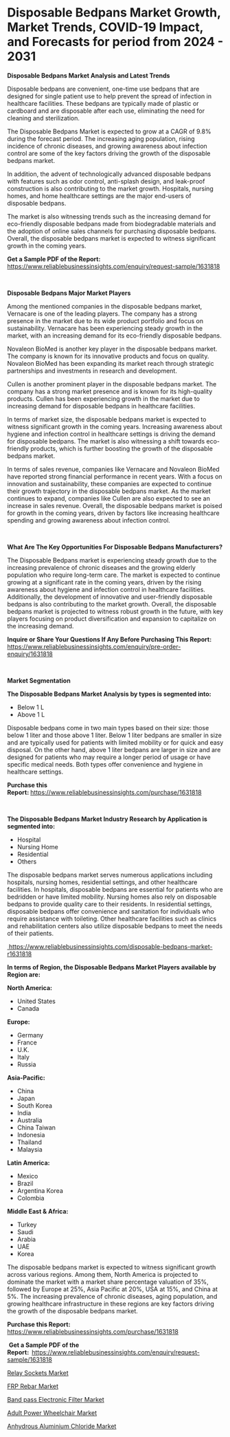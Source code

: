 <p><h1>Disposable Bedpans Market Growth, Market Trends, COVID-19 Impact, and Forecasts for period from 2024 - 2031</h1></p><p><strong>Disposable Bedpans Market Analysis and Latest Trends</strong></p>
<p><p>Disposable bedpans are convenient, one-time use bedpans that are designed for single patient use to help prevent the spread of infection in healthcare facilities. These bedpans are typically made of plastic or cardboard and are disposable after each use, eliminating the need for cleaning and sterilization.</p><p>The Disposable Bedpans Market is expected to grow at a CAGR of 9.8% during the forecast period. The increasing aging population, rising incidence of chronic diseases, and growing awareness about infection control are some of the key factors driving the growth of the disposable bedpans market.</p><p>In addition, the advent of technologically advanced disposable bedpans with features such as odor control, anti-splash design, and leak-proof construction is also contributing to the market growth. Hospitals, nursing homes, and home healthcare settings are the major end-users of disposable bedpans.</p><p>The market is also witnessing trends such as the increasing demand for eco-friendly disposable bedpans made from biodegradable materials and the adoption of online sales channels for purchasing disposable bedpans. Overall, the disposable bedpans market is expected to witness significant growth in the coming years.</p></p>
<p><strong>Get a Sample PDF of the Report:&nbsp;</strong> <a href="https://www.reliablebusinessinsights.com/enquiry/request-sample/1631818">https://www.reliablebusinessinsights.com/enquiry/request-sample/1631818</a></p>
<p>&nbsp;</p>
<p><strong>Disposable Bedpans Major Market Players</strong></p>
<p><p>Among the mentioned companies in the disposable bedpans market, Vernacare is one of the leading players. The company has a strong presence in the market due to its wide product portfolio and focus on sustainability. Vernacare has been experiencing steady growth in the market, with an increasing demand for its eco-friendly disposable bedpans.</p><p>Novaleon BioMed is another key player in the disposable bedpans market. The company is known for its innovative products and focus on quality. Novaleon BioMed has been expanding its market reach through strategic partnerships and investments in research and development.</p><p>Cullen is another prominent player in the disposable bedpans market. The company has a strong market presence and is known for its high-quality products. Cullen has been experiencing growth in the market due to increasing demand for disposable bedpans in healthcare facilities.</p><p>In terms of market size, the disposable bedpans market is expected to witness significant growth in the coming years. Increasing awareness about hygiene and infection control in healthcare settings is driving the demand for disposable bedpans. The market is also witnessing a shift towards eco-friendly products, which is further boosting the growth of the disposable bedpans market.</p><p>In terms of sales revenue, companies like Vernacare and Novaleon BioMed have reported strong financial performance in recent years. With a focus on innovation and sustainability, these companies are expected to continue their growth trajectory in the disposable bedpans market. As the market continues to expand, companies like Cullen are also expected to see an increase in sales revenue. Overall, the disposable bedpans market is poised for growth in the coming years, driven by factors like increasing healthcare spending and growing awareness about infection control.</p></p>
<p>&nbsp;</p>
<p><strong>What Are The Key Opportunities For Disposable Bedpans Manufacturers?</strong></p>
<p><p>The Disposable Bedpans market is experiencing steady growth due to the increasing prevalence of chronic diseases and the growing elderly population who require long-term care. The market is expected to continue growing at a significant rate in the coming years, driven by the rising awareness about hygiene and infection control in healthcare facilities. Additionally, the development of innovative and user-friendly disposable bedpans is also contributing to the market growth. Overall, the disposable bedpans market is projected to witness robust growth in the future, with key players focusing on product diversification and expansion to capitalize on the increasing demand.</p></p>
<p><strong>Inquire or Share Your Questions If Any Before Purchasing This Report:</strong> <a href="https://www.reliablebusinessinsights.com/enquiry/pre-order-enquiry/1631818">https://www.reliablebusinessinsights.com/enquiry/pre-order-enquiry/1631818</a></p>
<p>&nbsp;</p>
<p><strong>Market Segmentation</strong></p>
<p><strong>The Disposable Bedpans Market Analysis by types is segmented into:</strong></p>
<p><ul><li>Below 1 L</li><li>Above 1 L</li></ul></p>
<p><p>Disposable bedpans come in two main types based on their size: those below 1 liter and those above 1 liter. Below 1 liter bedpans are smaller in size and are typically used for patients with limited mobility or for quick and easy disposal. On the other hand, above 1 liter bedpans are larger in size and are designed for patients who may require a longer period of usage or have specific medical needs. Both types offer convenience and hygiene in healthcare settings.</p></p>
<p><strong>Purchase this Report:&nbsp;</strong><a href="https://www.reliablebusinessinsights.com/purchase/1631818">https://www.reliablebusinessinsights.com/purchase/1631818</a></p>
<p>&nbsp;</p>
<p><strong>The Disposable Bedpans Market Industry Research by Application is segmented into:</strong></p>
<p><ul><li>Hospital</li><li>Nursing Home</li><li>Residential</li><li>Others</li></ul></p>
<p><p>The disposable bedpans market serves numerous applications including hospitals, nursing homes, residential settings, and other healthcare facilities. In hospitals, disposable bedpans are essential for patients who are bedridden or have limited mobility. Nursing homes also rely on disposable bedpans to provide quality care to their residents. In residential settings, disposable bedpans offer convenience and sanitation for individuals who require assistance with toileting. Other healthcare facilities such as clinics and rehabilitation centers also utilize disposable bedpans to meet the needs of their patients.</p></p>
<p><a href="https://www.reliablebusinessinsights.com/disposable-bedpans-market-r1631818">&nbsp;https://www.reliablebusinessinsights.com/disposable-bedpans-market-r1631818</a></p>
<p><strong>In terms of Region, the Disposable Bedpans Market Players available by Region are:</strong></p>
<p>
    <p> <strong> North America: </strong>
        <ul>
            <li>United States</li>
            <li>Canada</li>
        </ul>
        </p> 
    <p> <strong> Europe: </strong>
        <ul>
            <li>Germany</li>
            <li>France</li>
            <li>U.K.</li>
            <li>Italy</li>
            <li>Russia</li>
        </ul>
        </p> 
    <p> <strong> Asia-Pacific: </strong>
        <ul>
            <li>China</li>
            <li>Japan</li>
            <li>South Korea</li>
            <li>India</li>
            <li>Australia</li>
            <li>China Taiwan</li>
            <li>Indonesia</li>
            <li>Thailand</li>
            <li>Malaysia</li>
        </ul>
        </p> 
    <p> <strong> Latin America: </strong>
        <ul>
            <li>Mexico</li>
            <li>Brazil</li>
            <li>Argentina Korea</li>
            <li>Colombia</li>
        </ul>
        </p> 
    <p> <strong> Middle East & Africa: </strong>
        <ul>
            <li>Turkey</li>
            <li>Saudi</li>
            <li>Arabia</li>
            <li>UAE</li>
            <li>Korea</li>
        </ul>
    </p>
    </p>
<p><p>The disposable bedpans market is expected to witness significant growth across various regions. Among them, North America is projected to dominate the market with a market share percentage valuation of 35%, followed by Europe at 25%, Asia Pacific at 20%, USA at 15%, and China at 5%. The increasing prevalence of chronic diseases, aging population, and growing healthcare infrastructure in these regions are key factors driving the growth of the disposable bedpans market.</p></p>
<p><strong>Purchase this Report: </strong><a href="https://www.reliablebusinessinsights.com/purchase/1631818">https://www.reliablebusinessinsights.com/purchase/1631818</a></p>
<p>&nbsp;<strong>Get a Sample PDF of the Report:&nbsp;&nbsp;</strong><a href="https://www.reliablebusinessinsights.com/enquiry/request-sample/1631818">https://www.reliablebusinessinsights.com/enquiry/request-sample/1631818</a></p>
<p><strong></strong></p>
<p><p><a href="https://medium.com/@brisistensen57567/strategic-insights-into-global-relay-sockets-market-trends-2024-2031-covered-in-177-pages-c6c73ec76235">Relay Sockets Market</a></p><p><a href="https://www.linkedin.com/pulse/frp-rebar-market-em-hamp-shire-kdd6c?trackingId=Kima8SS9T7K5fmX%2FJVrHvQ%3D%3D">FRP Rebar Market</a></p><p><a href="https://medium.com/@nathan.skinner8798456/band-pass-electronic-filter-market-size-growth-trends-statistics-forecasts-2024-2031-ff284f8edcc3">Band pass Electronic Filter Market</a></p><p><a href="https://github.com/brendafegmorris532/Market-Research-Report-List-2/blob/main/adult-power-wheelchair-market.md">Adult Power Wheelchair Market</a></p><p><a href="https://www.linkedin.com/pulse/anhydrous-alumi-insight-dial-zyfrf?trackingId=bMuWxwrUSH6srN9DxNv8Ig%3D%3D">Anhydrous Aluminium Chloride Market</a></p></p>
